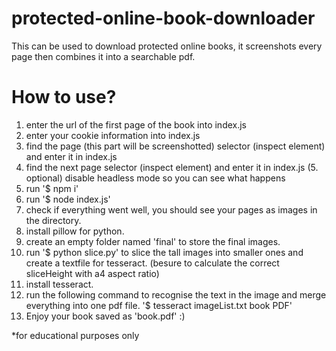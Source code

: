 # protected-online-book-downloader
This can be used to download protected online books, it screenshots every page then combines it into a searchable pdf.

# How to use?
1. enter the url of the first page of the book into index.js
2. enter your cookie information into index.js
3. find the page (this part will be screenshotted) selector (inspect element) and enter it in index.js
4. find the next page selector (inspect element) and enter it in index.js
(5. optional) disable headless mode so you can see what happens
6. run '$ npm i'
7. run '$ node index.js'
8. check if everything went well, you should see your pages as images in the directory.
9. install pillow for python.
10. create an empty folder named 'final' to store the final images.
11. run '$ python slice.py' to slice the tall images into smaller ones and create a textfile for tesseract. (besure to calculate the correct sliceHeight with a4 aspect ratio)
12. install tesseract.
13. run the following command to recognise the text in the image and merge everything into one pdf file. '$ tesseract imageList.txt book PDF'
14. Enjoy your book saved as 'book.pdf' :)



*for educational purposes only 
